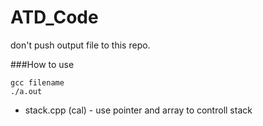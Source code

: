 # ATD_Code

don't push output file to this repo.

###How to use
```
gcc filename
./a.out
````

- stack.cpp (cal) - use pointer and array to controll stack
